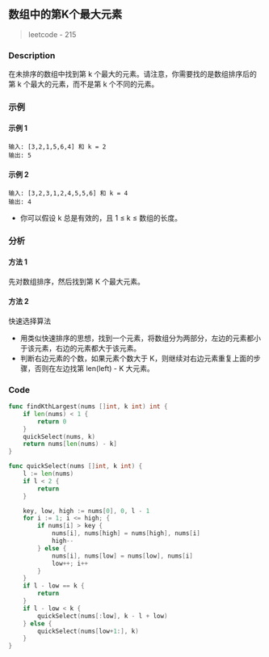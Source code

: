 ## 数组中的第K个最大元素
> leetcode - 215

### Description
在未排序的数组中找到第 k 个最大的元素。请注意，你需要找的是数组排序后的第 k 个最大的元素，而不是第 k 个不同的元素。

### 示例
#### 示例 1
```
输入: [3,2,1,5,6,4] 和 k = 2
输出: 5
```

#### 示例 2
```
输入: [3,2,3,1,2,4,5,5,6] 和 k = 4
输出: 4
```

* 你可以假设 k 总是有效的，且 1 ≤ k ≤ 数组的长度。

### 分析
#### 方法 1
先对数组排序，然后找到第 K 个最大元素。

#### 方法 2
快速选择算法
* 用类似快速排序的思想，找到一个元素，将数组分为两部分，左边的元素都小于该元素，右边的元素都大于该元素。
* 判断右边元素的个数，如果元素个数大于 K，则继续对右边元素重复上面的步骤，否则在左边找第 len(left) - K 大元素。

### Code
```go
func findKthLargest(nums []int, k int) int {
    if len(nums) < 1 {
        return 0
    }
    quickSelect(nums, k)
    return nums[len(nums) - k]
}

func quickSelect(nums []int, k int) {
    l := len(nums)
    if l < 2 {
        return 
    }

    key, low, high := nums[0], 0, l - 1
    for i := 1; i <= high; {
        if nums[i] > key {
            nums[i], nums[high] = nums[high], nums[i]
            high--
        } else {
            nums[i], nums[low] = nums[low], nums[i]
            low++; i++
        }
    }
    if l - low == k {
        return
    }
    if l - low < k {
        quickSelect(nums[:low], k - l + low)
    } else {
        quickSelect(nums[low+1:], k)
    }   
}
```